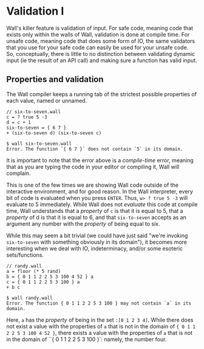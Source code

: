 # Validation I

Wall's killer feature is validation of input.  For safe code, meaning code that exists only within the walls of Wall, validation is done at compile time. For unsafe code, meaning code that does some form of IO, the same validators that you use for your safe code can easily be used for your unsafe code.  So, conceptually, there is little to no distinction between validating dynamic input (ie the result of an API call) and making sure a function has valid input.

## Properties and validation

The Wall compiler keeps a running tab of the strictest possible properties of each value, named or unnamed.

```
// six-to-seven.wall
c = ? true 5 -3
d = c + 1
six-to-seven = { 6 7 }
+ (six-to-seven d) (six-to-seven c)
```

```
$ wall six-to-seven.wall
Error. The function `{ 6 7 }` does not contain `5` in its domain.
```

It is important to note that the error above is a *compile-time* error, meaning that as you are typing the code in your editor or compiling it, Wall will complain.

This is one of the few times we are showing Wall code outside of the interactive environment, and for good reason. In the Wall interpreter, every bit of code is evaluated when you press `ENTER`.  Thus, `w> ? true 5 -3` will evaluate to 5 immediately. While Wall does not *evaluate* this code at compile time, Wall understands that a *property* of `c` is that it is equal to 5, that a *property* of d is that it is equal to 6, and that `six-to-seven` accepts as an argument any number with the *property* of being equal to six.

While this may seem a bit trivial (we could have just said "we're invoking `six-to-seven` with something obviously in its domain"), it becomes more interesting when we deal with IO, indeterminacy, and/or some esoteric sets/functions.

```
// randy.wall
a = floor (* 5 rand)
b = { 0 1 1 2 2 5 3 100 4 52 } a
c = { 0 1 1 2 2 5 3 100 } a
+ b c
```

```
$ wall randy.wall
Error. The function { 0 1 1 2 2 5 3 100 } may not contain `a` in its domain.
```

Here, `a` has the *property* of being in the set `:[0 1 2 3 4]`. While there does not exist a value with the properties of `a` that is not in the domain of `{ 0 1 1 2 2 5 3 100 4 52 }`, there exists a value with the properties of `a` that is not in the domain of ``{ 0 1 1 2 2 5 3 100 }`: namely, the number four.
